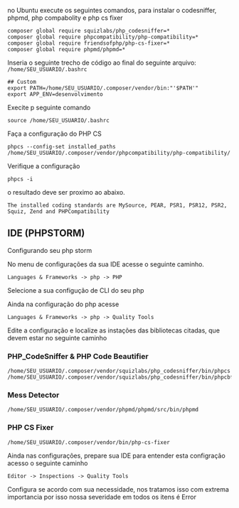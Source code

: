 no Ubuntu execute os seguintes comandos, para instalar o codesniffer, phpmd, php compabolity e php cs fixer 

```
composer global require squizlabs/php_codesniffer=*
composer global require phpcompatibility/php-compatibility=*
composer global require friendsofphp/php-cs-fixer=*
composer global require phpmd/phpmd=*
```

Inseria o seguinte trecho de código ao final do seguinte arquivo: ```/home/SEU_USUARIO/.bashrc```
```
## Custom
export PATH=/home/SEU_USUARIO/.composer/vendor/bin:"'$PATH'"
export APP_ENV=desenvolvimento
```

Execite p seguinte comando

```
source /home/SEU_USUARIO/.bashrc
```

Faça a configuração do PHP CS

```
phpcs --config-set installed_paths /home/SEU_USUARIO/.composer/vendor/phpcompatibility/php-compatibility/
```

Verifique a configuração

```
phpcs -i 
```


o resultado deve ser proximo ao abaixo.

`The installed coding standards are MySource, PEAR, PSR1, PSR12, PSR2, Squiz, Zend and PHPCompatibility`

## IDE (PHPSTORM)

Configurando seu php storm

No menu de configurações da sua IDE acesse o seguinte caminho.

``` Languages & Frameworks -> php -> PHP ```

Selecione a sua configução de CLI do seu php

Ainda na configuração do php acesse

``` Languages & Frameworks -> php -> Quality Tools ```

Edite a configuração e localize as instações das bibliotecas citadas, que devem estar no seguinte caminho

### PHP_CodeSniffer & PHP Code Beautifier

```
/home/SEU_USUARIO/.composer/vendor/squizlabs/php_codesniffer/bin/phpcs
/home/SEU_USUARIO/.composer/vendor/squizlabs/php_codesniffer/bin/phpcbf
```

### Mess Detector

```
/home/SEU_USUARIO/.composer/vendor/phpmd/phpmd/src/bin/phpmd
```

### PHP CS Fixer

```
/home/SEU_USUARIO/.composer/vendor/bin/php-cs-fixer
```

Ainda nas configurações, prepare sua IDE para entender esta configração acesso o seguinte caminho

``` Editor -> Inspections -> Quality Tools ```

Configura se acordo com sua necessidade, nos tratamos isso com extrema importancia por isso nossa severidade em todos os itens é Error


